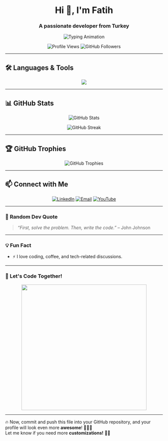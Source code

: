 <h1 align="center">Hi 👋, I'm Fatih</h1>
<h3 align="center">A passionate developer from Turkey</h3>

<p align="center">
  <img src="https://readme-typing-svg.herokuapp.com?font=Fira+Code&weight=500&size=22&pause=1000&color=32CD32&center=true&vCenter=true&width=435&lines=Full-Stack+Developer;AI+Enthusiast;Open+Source+Contributor;Love+Coding+%F0%9F%94%A8" alt="Typing Animation">
</p>

<p align="center">
  <img src="https://komarev.com/ghpvc/?username=mfatihg&label=Profile%20views&color=0e75b6&style=flat" alt="Profile Views">
  <img src="https://img.shields.io/github/followers/mfatihg?label=Followers&style=social" alt="GitHub Followers">
</p>

---

## 🛠️ **Languages & Tools**
<p align="center">
  <img src="https://skillicons.dev/icons?i=html,css,js,ts,react,nextjs,nodejs,express,python,java,django,flutter,php,laravel,go,rust,cpp,git,github,vscode,linux,postgresql,mysql,mongodb,docker,kubernetes,aws" />
</p>

---

## 📊 **GitHub Stats**
<p align="center">
  <img src="https://github-readme-stats.vercel.app/api?username=mfatihg&show_icons=true&theme=tokyonight" alt="GitHub Stats">
</p>

<p align="center">
  <img src="https://github-readme-streak-stats.herokuapp.com/?user=mfatihg&theme=tokyonight" alt="GitHub Streak">
</p>

---

## 🏆 **GitHub Trophies**
<p align="center">
  <img src="https://github-profile-trophy.vercel.app/?username=mfatihg&theme=darkhub" alt="GitHub Trophies">
</p>

---

## 📫 **Connect with Me**
<p align="center">
  <a href="https://linkedin.com/in/mfatihg"><img src="https://img.shields.io/badge/LinkedIn-0077B5.svg?&style=for-the-badge&logo=linkedin&logoColor=white" alt="LinkedIn"/></a>
  <a href="mailto:fatihgogus3@gmail.com"><img src="https://img.shields.io/badge/Gmail-D14836?style=for-the-badge&logo=gmail&logoColor=white" alt="Email"/></a>
  <a href="https://youtube.com/c/MehmetFatihGöğüş"><img src="https://img.shields.io/badge/YouTube-FF0000?style=for-the-badge&logo=youtube&logoColor=white" alt="YouTube"/></a>
</p>

---

### 🎸 **Random Dev Quote**
> _“First, solve the problem. Then, write the code.”_ – John Johnson

---

### 💡 **Fun Fact**
- ⚡ I love coding, coffee, and tech-related discussions.  

---

### 🎯 **Let's Code Together!**
<p align="center">
  <img src="https://media.giphy.com/media/l1J9EdzfOSgfyueLm/giphy.gif" width="400px">
</p>

---

🔥 Now, commit and push this file into your GitHub repository, and your profile will look even more **awesome**! 🚀🚀🚀  
Let me know if you need more **customizations!** 🤖💡
